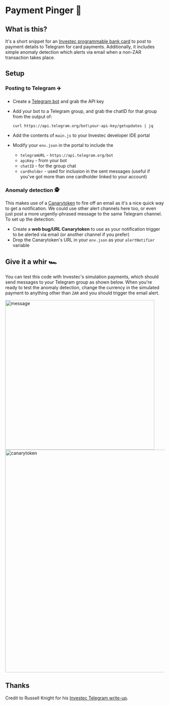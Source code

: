 # Payment Pinger 💸
## What is this?
It's a short snippet for an [Investec programmable bank card](https://www.investec.com/en_za/banking/tech-professionals/programmable-banking.html) to post to payment details to Telegram for card payments.
Additionally, it includes simple anomaly detection which alerts via email when a non-ZAR transaction takes place. 

## Setup
### Posting to Telegram ✈️
- Create a [Telegram bot](https://core.telegram.org/bots/tutorial) and grab the API key
- Add your bot to a Telegram group, and grab the chatID for that group from the output of:
  
  ```curl https://api.telegram.org/bot\your-api-key/getupdates | jq```
- Add the contents of `main.js` to your Investec developer IDE portal
- Modify your `env.json` in the portal to include the
  - `telegramURL` - `https://api.telegram.org/bot`
  - `apiKey` - from your bot
  - `chatID` - for the group chat
  - `cardholder` - used for inclusion in the sent messages (useful if you've got more than one cardholder linked to your account)
 
### Anomaly detection 🕵️
This makes use of a [Canarytoken](https://canarytokens.org/generate) to fire off an email as it's a nice quick way to get a notification.
We could use other alert channels here too, or even just post a more urgently-phrased message to the same Telegram channel.
To set up the detection:
- Create a **web bug/URL Canarytoken** to use as your notification trigger to be alerted via email (or another channel if you prefer)
- Drop the Canarytoken's URL in your `env.json` as your `alertNotifier` variable

## Give it a whir 🏎️
You can test this code with Investec's simulation payments, which should send messages to your Telegram group as shown below.
When you're ready to test the anomaly detection, change the currency in the simulated payment to anything other than `ZAR` and you should trigger the email alert.

<img width="471" alt="message" src="https://github.com/roberto-aldera/card-payment-notifier/assets/51328612/23b31eb8-d9fa-4c04-8b9f-16bb4661e136">

<img width="701" alt="canarytoken" src="https://github.com/roberto-aldera/card-payment-notifier/assets/51328612/8a4767d8-00b9-461b-98cd-eabecda1cedd">

## Thanks
Credit to Russell Knight for his [Investec Telegram write-up](https://drive.google.com/file/d/1rnbHtGYngtWP2S3M5TAcCec_GIp30U6j/view).
